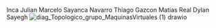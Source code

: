 Inca Julian Marcelo Sayanca Navarro
Thiago Gazcon
Matias Real
Dylan Sayegh
![diag_Topologico_grupo_MaquinasVirtuales (1) drawio](https://github.com/user-attachments/assets/bb52e76c-a40c-4efe-9f0b-52e61b1e917d)
